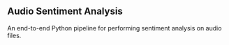 ## Audio Sentiment Analysis
An end-to-end Python pipeline for performing sentiment analysis on audio files.